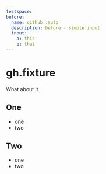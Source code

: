 ```yaml
---
testspace:
before:
  name: github::auto
  description: before - simple input
  input: 
    a: this
    b: that
---
```


# gh.fixture
What about it

## One
* one
* two

## Two
* one
* two